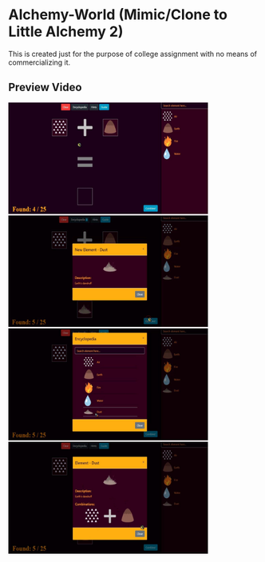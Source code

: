 # Alchemy-World (Mimic/Clone to Little Alchemy 2)
This is created just for the purpose of college assignment with no means of commercializing it.

## Preview Video
<img src="Screenshots/Screenshot1.jpg" width="400">
<img src="Screenshots/Screenshot2.jpg" width="400">
<img src="Screenshots/Screenshot3.jpg" width="400">
<img src="Screenshots/Screenshot4.jpg" width="400">
